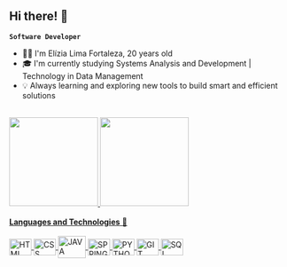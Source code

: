 ## Hi there! 👋 

**`Software Developer`**
<br>

- 👩‍💻 I'm Elízia Lima Fortaleza, 20 years old
- 🎓 I'm currently studying Systems Analysis and Development | Technology in Data Management
- 💡 Always learning and exploring new tools to build smart and efficient solutions

<br>

<div style="display: inline_block">
    <a href="https://github.com/EliziaLimaFortaleza">
    <img height="160em" src= "https://github-readme-stats.vercel.app/api?username=EliziaLimaFortaleza&show_icons=true&theme=dracula"> 
    <img height="160em" src="https://github-readme-stats.vercel.app/api/top-langs/?username=EliziaLimaFortaleza&hide_progress=true&theme=dracula">
</div>

<div style="display: inline_block"><br>   
<b>Languages and Technologies</b> 🚀 <br><br>
    <img align= "center" title="Html" alt="HTML" height="30" width="40" src="https://cdn.jsdelivr.net/gh/devicons/devicon@latest/icons/html5/html5-original.svg" />
    <img align= "center" title="Css" alt="CSS" height="30" width="40" src="https://cdn.jsdelivr.net/gh/devicons/devicon@latest/icons/css3/css3-original.svg" />
    <img align= "center" title="Java" alt="JAVA" height="40" width="50"src="https://cdn.jsdelivr.net/gh/devicons/devicon@latest/icons/java/java-original.svg" />
    <img align= "center" title="Spring Boot" alt="SPRING" height="30" width="40" src="https://cdn.jsdelivr.net/gh/devicons/devicon@latest/icons/spring/spring-original.svg" />
    <img align= "center" title="Python" alt="PYTHON" height="30" width="40" src="https://cdn.jsdelivr.net/gh/devicons/devicon@latest/icons/python/python-original.svg" />
    <img align= "center" title="Git" alt="GIT" height="30" width="40" src="https://cdn.jsdelivr.net/gh/devicons/devicon@latest/icons/git/git-original.svg" />
    <img align= "center" title="Sql" alt="SQL" height="30" width="40" src="https://cdn.jsdelivr.net/gh/devicons/devicon@latest/icons/sqldeveloper/sqldeveloper-original.svg" />
          
          
</div>
